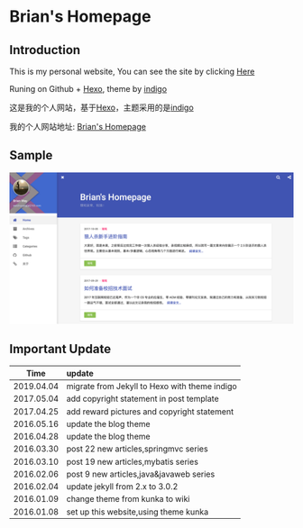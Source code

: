 # Brian's Homepage


## Introduction

This is my personal website, You can see the site by clicking [Here](http://brianway.github.io/)

Runing on Github + [Hexo](https://hexo.io/zh-cn/), theme by [indigo](https://github.com/yscoder/hexo-theme-indigo)


这是我的个人网站，基于[Hexo](https://hexo.io/zh-cn/)，主题采用的是[indigo](https://github.com/yscoder/hexo-theme-indigo)

我的个人网站地址: [Brian's Homepage](http://brianway.github.io/)


## Sample


![site-demo](img/indigo-home-demo.png)




## Important Update

| Time        | update |  
| :--------:  | :----- |
| 2019.04.04  | migrate from Jekyll to Hexo with theme indigo |
| 2017.05.04  | add copyright statement in post template      |
| 2017.04.25  | add reward pictures and copyright statement   |
| 2016.05.16  | update the blog theme                         |
| 2016.04.28  | update the blog theme                         |
| 2016.03.30  | post 22 new articles,springmvc series         |
| 2016.03.10  | post 19 new articles,mybatis series           |
| 2016.02.06  | post 9 new articles,java&javaweb series       |
| 2016.02.04  | update jekyll from 2.x to 3.0.2       		  |  
| 2016.01.09  | change theme from kunka to wiki               |
| 2016.01.08  | set up this website,using theme kunka         |  
